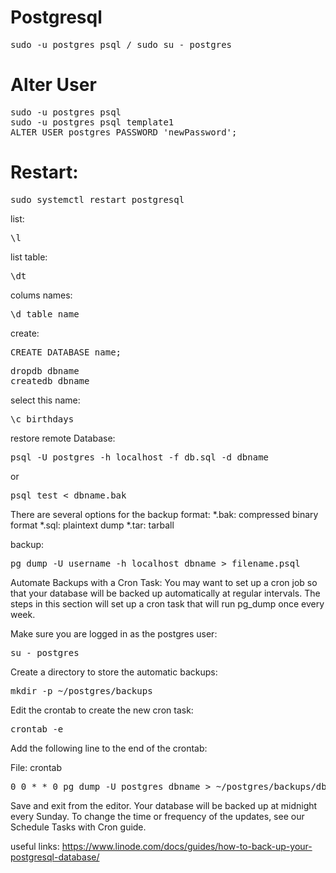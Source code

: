 # Postgresql

<pre>sudo -u postgres psql / sudo su - postgres</pre>

# Alter User
<pre>
sudo -u postgres psql
sudo -u postgres psql template1
ALTER USER postgres PASSWORD 'newPassword';
</pre>
# Restart: 
  
<pre>sudo systemctl restart postgresql</pre>

list:
<pre>\l</pre>

list table:
<pre>\dt</pre>

colums names:
<pre>\d table_name</pre>

create:
<pre>CREATE DATABASE name;</pre>

<pre>
dropdb dbname
createdb dbname
</pre>

select this name:
<pre>\c birthdays</pre>

restore remote Database:
<pre>psql -U postgres -h localhost -f db.sql -d dbname</pre>
or 
<pre>psql test < dbname.bak</pre>

There are several options for the backup format:
*.bak: compressed binary format
*.sql: plaintext dump
*.tar: tarball

backup:
<pre>pg_dump -U username -h localhost dbname > filename.psql</pre>


Automate Backups with a Cron Task:
You may want to set up a cron job so that your database will be backed up automatically at regular intervals.
The steps in this section will set up a cron task that will run pg_dump once every week.

Make sure you are logged in as the postgres user:
<pre>su - postgres</pre>

Create a directory to store the automatic backups:
<pre>mkdir -p ~/postgres/backups</pre>
Edit the crontab to create the new cron task:

<pre>crontab -e</pre>
Add the following line to the end of the crontab:

File: crontab
<pre>0 0 * * 0 pg_dump -U postgres dbname > ~/postgres/backups/dbname.bak</pre>
Save and exit from the editor. Your database will be backed up at midnight every Sunday. 
To change the time or frequency of the updates, see our Schedule Tasks with Cron guide.


useful links:
https://www.linode.com/docs/guides/how-to-back-up-your-postgresql-database/
